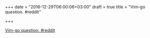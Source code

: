 +++
date = "2016-12-29T06:00:06+03:00"
draft = true
title = "Vim-go question.  #reddit"

+++

<p><a href="https://t.co/joIDlFI51U">Vim-go question.  #reddit</a></p>
